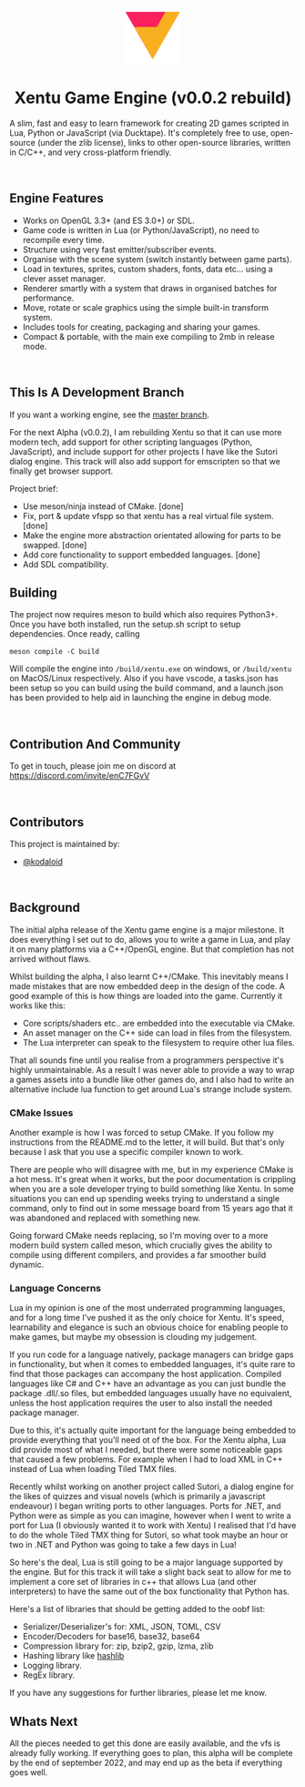 <p align="center"><img width="100" src="assets/images/logo.png" alt="Xentu logo" /></p>
<h1 align="center">Xentu Game Engine (v0.0.2 rebuild)</h1>


A slim, fast and easy to learn framework for creating 2D games scripted in Lua,
Python or JavaScript (via Ducktape). It's completely free to use, open-source
(under the zlib license), links to other open-source libraries, written in C/C++,
and very cross-platform friendly.

<br />

## Engine Features

- Works on OpenGL 3.3+ (and ES 3.0+) or SDL.
- Game code is written in Lua (or Python/JavaScript), no need to recompile every time.
- Structure using very fast emitter/subscriber events.
- Organise with the scene system (switch instantly between game parts).
- Load in textures, sprites, custom shaders, fonts, data etc... using a clever asset manager.
- Renderer smartly with a system that draws in organised batches for performance.
- Move, rotate or scale graphics using the simple built-in transform system.
- Includes tools for creating, packaging and sharing your games.
- Compact & portable, with the main exe compiling to 2mb in release mode.

<br />

## This Is A Development Branch

If you want a working engine, see the [master branch](https://github.com/xentu/xentu-engine/tree/master).

For the next Alpha (v0.0.2), I am rebuilding Xentu so that it can use more modern
tech, add support for other scripting languages (Python, JavaScript), and include
support for other projects I have like the Sutori dialog engine. This track
will also add support for emscripten so that we finally get browser support.

Project brief:
- Use meson/ninja instead of CMake. [done]
- Fix, port & update vfspp so that xentu has a real virtual file system. [done]
- Make the engine more abstraction orientated allowing for parts to be swapped. [done]
- Add core functionality to support embedded languages. [done]
- Add SDL compatibility.

## Building

The project now requires meson to build which also requires Python3+. Once you have
both installed, run the setup.sh script to setup dependencies. Once ready, calling

```
meson compile -C build
```

Will compile the engine into `/build/xentu.exe` on windows, or `/build/xentu` on
MacOS/Linux respectively. Also if you have vscode, a tasks.json has been setup
so you can build using the build command, and a launch.json has been provided to
help aid in launching the engine in debug mode.

<br />

## Contribution And Community

To get in touch, please join me on discord at https://discord.com/invite/enC7FGvV

<br />

## Contributors

This project is maintained by: 

* [@kodaloid](https://github.com/kodaloid)

<br />

## Background

The initial alpha release of the Xentu game engine is a major milestone. It does
everything I set out to do, allows you to write a game in Lua, and play it on many
platforms via a C++/OpenGL engine. But that completion has not arrived without
flaws.

Whilst building the alpha, I also learnt C++/CMake. This inevitably means I made
mistakes that are now embedded deep in the design of the code. A good example of
this is how things are loaded into the game. Currently it works like this:

- Core scripts/shaders etc.. are embedded into the executable via CMake. 
- An asset manager on the C++ side can load in files from the filesystem.
- The Lua interpreter can speak to the filesystem to require other lua files.

That all sounds fine until you realise from a programmers perspective it's highly
unmaintainable. As a result I was never able to provide a way to wrap a games
assets into a bundle like other games do, and I also had to write an alternative
include lua function to get around Lua's strange include system.

### CMake Issues

Another example is how I was forced to setup CMake. If you follow my instructions
from the README.md to the letter, it will build. But that's only because I ask
that you use a specific compiler known to work.

There are people who will disagree with me, but in my experience CMake is a hot
mess. It's great when it works, but the poor documentation is crippling when you
are a sole developer trying to build something like Xentu. In some situations you
can end up spending weeks trying to understand a single command, only to find out
in some message board from 15 years ago that it was abandoned and replaced with
something new. 

Going forward CMake needs replacing, so I'm moving over to a more modern build
system called meson, which crucially gives the ability to compile using different
compilers, and provides a far smoother build dynamic.

### Language Concerns

Lua in my opinion is one of the most underrated programming languages, and for a
long time I've pushed it as the only choice for Xentu. It's speed, learnability 
and elegance is such an obvious choice for enabling people to make games, but
maybe my obsession is clouding my judgement.

If you run code for a language natively, package managers can bridge gaps in
functionality, but when it comes to embedded languages, it's quite rare to find
that those packages can accompany the host application. Compiled languages like
C# and C++ have an advantage as you can just bundle the package .dll/.so files,
but embedded languages usually have no equivalent, unless the host application
requires the user to also install the needed package manager.

Due to this, it's actually quite important for the language being embedded to
provide everything that you'll need ot of the box. For the Xentu alpha, Lua did
provide most of what I needed, but there were some noticeable gaps that caused
a few problems. For example when I had to load XML in C++ instead of Lua when 
loading Tiled TMX files.

Recently whilst working on another project called Sutori, a dialog engine for the
likes of quizzes and visual novels (which is primarily a javascript endeavour) I
began writing ports to other languages. Ports for .NET, and Python were as simple
as you can imagine, however when I went to write a port for Lua (I obviously wanted
it to work with Xentu) I realised that I'd have to do the whole Tiled TMX thing
for Sutori, so what took maybe an hour or two in .NET and Python was going to take
a few days in Lua!

So here's the deal, Lua is still going to be a major language supported by the
engine. But for this track it will take a slight back seat to allow for me to
implement a core set of libraries in c++ that allows Lua (and other interpreters)
to have the same out of the box functionality that Python has.

Here's a list of libraries that should be getting added to the oobf list:

- Serializer/Deserializer's for: XML, JSON, TOML, CSV
- Encoder/Decoders for base16, base32, base64
- Compression library for: zip, bzip2, gzip, lzma, zlib
- Hashing library like [hashlib](https://docs.python.org/3/library/hashlib.html)
- Logging library.
- RegEx library.

If you have any suggestions for further libraries, please let me know.

## Whats Next

All the pieces needed to get this done are easily available, and the vfs is already
fully working. If everything goes to plan, this alpha will be complete by the end
of september 2022, and may end up as the beta if everything goes well.